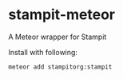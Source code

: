 # stampit-meteor
A Meteor wrapper for Stampit

Install with following:
```
meteor add stampitorg:stampit
```
